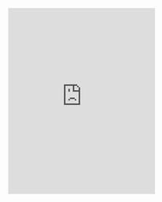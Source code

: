 
<iframe src="https://open.spotify.com/embed/track/2yBVeksU2EtrPJbTu4ZslK" width="300" height="380" frameborder="0" allowtransparency="true" allow="encrypted-media"></iframe>